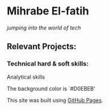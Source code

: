 # Mihrabe El-fatih 
*jumping into the world of tech*

## Relevant Projects:

### Technical hard & soft skills:
Analytical skills

The background color is `#D0EBEB'






This site was built using [GitHub Pages](https://pages.github.com/).
